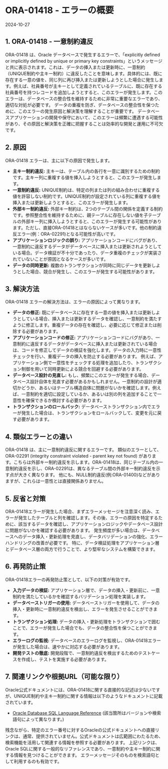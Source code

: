 # ORA-01418 - エラーの概要
2024-10-27

## 1. ORA-01418 - 一意制約違反

ORA-01418 は、Oracle データベースで発生するエラーで、「explicitly defined or implicitly defined by unique or primary key constraints」というメッセージと共に表示されます。これは、データの挿入または更新時に、一意制約（UNIQUE制約や主キー制約）に違反したことを意味します。具体的には、既に存在する一意の値を、同じ列に再び挿入または更新しようとした場合に発生します。例えば、社員番号が主キーとして定義されているテーブルに、既に存在する社員番号を持つレコードを追加しようとすると、このエラーが発生します。このエラーは、データベースの整合性を維持するために非常に重要なエラーであり、適切な対処が必要です。  データの重複を防ぎ、データベースの整合性を保つために、このエラーの発生原因と解決策を理解することが重要です。  データベースアプリケーションの開発や保守において、このエラーは頻繁に遭遇する可能性があり、その原因と解決策を正確に把握することは効率的な開発と運用に不可欠です。


## 2. 原因

ORA-01418 エラーは、主に以下の原因で発生します。

* **主キー制約違反:** 主キーは、テーブル内の各行を一意に識別するための制約です。主キー列に重複する値を挿入しようとすると、このエラーが発生します。
* **一意制約違反:** UNIQUE制約は、特定の列または列の組み合わせに重複する値を許容しない制約です。UNIQUE制約が設定されている列に重複する値を挿入または更新しようとすると、このエラーが発生します。
* **外部キー制約違反:** 外部キー制約は、2つのテーブル間の関係を定義する制約です。参照整合性を維持するために、親テーブルに存在しない値を子テーブルの外部キー列に挿入しようとすると、このエラーが発生する可能性があります。ただし、直接ORA-01418とはならないケースが多いです。他の制約違反エラー(例：ORA-02291)となる可能性が高いです。
* **アプリケーションロジックの誤り:** アプリケーションコードにバグがあり、一意制約に違反するデータがデータベースに挿入または更新されようとしている場合。データ検証が不十分であったり、データ重複のチェックが実装されていないことが原因となるケースが多いです。
* **データの同時更新:** 複数のトランザクションが同時に同じデータを更新しようとした場合、競合が発生し、このエラーが発生する可能性があります。


## 3. 解決方法

ORA-01418 エラーの解決方法は、エラーの原因によって異なります。

* **データの修正:**  既にデータベースに存在する一意の値を挿入または更新しようとしている場合、挿入または更新するデータを確認し、一意制約を満たすように修正します。重複データの存在を確認し、必要に応じて修正または削除する必要があります。
* **アプリケーションコードの修正:** アプリケーションコードにバグがあり、一意制約に違反するデータがデータベースに挿入または更新されている場合は、コードを修正してデータの検証を強化します。データの入力時に一意性チェックを行い、重複データの挿入を防止する必要があります。 例えば、アプリケーション側で一意性をチェックする処理を追加したり、トランザクション制御を用いて同時更新による競合を回避する必要があります。
* **データベース設計の見直し:**  もし、頻繁にこのエラーが発生する場合、データベース設計自体を見直す必要があるかもしれません。一意制約の設計が適切かどうか、あるいはテーブル構造自体に問題がないかを確認します。例えば、一意制約を適切に設定しているか、あるいは別の列を追加することで一意性を確保できるか検討する必要があります。
* **トランザクションのロールバック:** データベーストランザクション内でエラーが発生した場合は、トランザクションをロールバックして、変更を元に戻す必要があります。


## 4. 類似エラーとの違い

ORA-01418 は、主に一意制約違反に関するエラーです。  類似のエラーとして、ORA-02291 (integrity constraint violated - parent key not found) があります。こちらは外部キー制約違反を示します。ORA-01418は、同じテーブル内の一意制約違反を示し、ORA-02291は、異なるテーブル間の外部キー制約違反を示す点が大きく異なります。  他にも、NULL制約違反(例:ORA-01400)などがありますが、これらは一意性とは直接関係ありません。


## 5. 反省と対策

ORA-01418エラーが発生した場合、まずエラーメッセージを注意深く読み、エラーが発生したテーブルと列を確認します。その後、エラーの原因を特定するために、該当するデータを確認し、アプリケーションロジックやデータベース設計に問題がないかを確認する必要があります。  発生頻度が多い場合は、データベースへのデータ挿入・更新処理を見直し、データバリデーションの強化、エラーハンドリングの改善が必要です。  特に、データ検証処理をアプリケーション層とデータベース層の両方で行うことで、より堅牢なシステムを構築できます。


## 6. 再発防止策

ORA-01418エラーの再発防止策として、以下の対策が有効です。

* **入力データの検証:**  アプリケーション層で、データの挿入・更新前に、一意制約を満たしているかを確認するバリデーション処理を実装します。
* **データベーストリガーの使用:**  データベーストリガーを使用して、データの挿入・更新時に一意制約違反を検出し、エラーを発生させることができます。
* **トランザクション処理:**  データの挿入・更新処理をトランザクションで囲むことで、エラーが発生した場合でも、データの整合性を保つことができます。
* **エラーログの監視:**  データベースのエラーログを監視し、ORA-01418エラーが発生した場合は、速やかに対応する必要があります。
* **開発テストの徹底:**  開発段階で、一意制約違反を検出するためのテストケースを作成し、テストを実施する必要があります。


## 7. 関連リンクや根拠URL（可能な限り）

Oracle公式ドキュメントには、ORA-01418に関する直接的な記述は少ないですが、UNIQUE制約や主キー制約に関する情報は以下のようなドキュメントに記載されています。

* [Oracle Database SQL Language Reference](https://docs.oracle.com/en/database/oracle/oracle-database/19/sqlrf/index.html) (該当箇所はバージョンや検索語句によって異なります。)


残念ながら、特定のエラー番号に対するOracleの公式ドキュメントへの直接リンクは、通常、提供されていません。公式ドキュメントは広範囲にわたるため、検索機能を活用して関連する情報を参照する必要があります。  上記リンクは、Oracle SQLに関する一般的なリファレンスであり、一意制約や主キー制約に関する情報を見つけることができます。  エラーメッセージそのものを検索語句として利用するのも有効です。